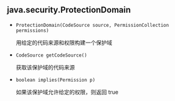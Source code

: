 ## java.security.ProtectionDomain

* `ProtectionDomain(CodeSource source, PermissionCollection permissions)`

  用给定的代码来源和权限构建一个保护域

* `CodeSource getCodeSource()`

  获取该保护域的代码来源

* `boolean implies(Permission p)`

  如果该保护域允许给定的权限，则返回 true